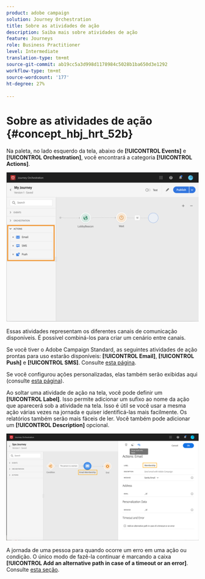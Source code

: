 ```yaml
---
product: adobe campaign
solution: Journey Orchestration
title: Sobre as atividades de ação
description: Saiba mais sobre atividades de ação
feature: Journeys
role: Business Practitioner
level: Intermediate
translation-type: tm+mt
source-git-commit: ab19cc5a3d998d1178984c5028b1ba650d3e1292
workflow-type: tm+mt
source-wordcount: '177'
ht-degree: 27%

---
```



# Sobre as atividades de ação {#concept_hbj_hrt_52b}

Na paleta, no lado esquerdo da tela, abaixo de **[!UICONTROL Events]** e **[!UICONTROL Orchestration]**, você encontrará a categoria **[!UICONTROL Actions]**.

![](../assets/journey58.png)

Essas atividades representam os diferentes canais de comunicação disponíveis. É possível combiná-los para criar um cenário entre canais.

Se você tiver o Adobe Campaign Standard, as seguintes atividades de ação prontas para uso estarão disponíveis: **[!UICONTROL Email]**, **[!UICONTROL Push]** e **[!UICONTROL SMS]**. Consulte [esta página](../building-journeys/using-adobe-campaign-actions.md).

Se você configurou ações personalizadas, elas também serão exibidas aqui (consulte [esta página](../building-journeys/using-custom-actions.md)).

Ao soltar uma atividade de ação na tela, você pode definir um **[!UICONTROL Label]**. Isso permite adicionar um sufixo ao nome da ação que aparecerá sob a atividade na tela. Isso é útil se você usar a mesma ação várias vezes na jornada e quiser identificá-las mais facilmente. Os relatórios também serão mais fáceis de ler. Você também pode adicionar um **[!UICONTROL Description]** opcional.

![](../assets/journey59bis.png)

A jornada de uma pessoa para quando ocorre um erro em uma ação ou condição. O único modo de fazê-la continuar é marcando a caixa **[!UICONTROL Add an alternative path in case of a timeout or an error]**. Consulte [esta seção](../building-journeys/using-the-journey-designer.md#paths).
